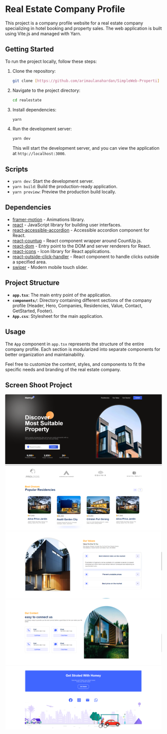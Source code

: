 # Real Estate Company Profile

This project is a company profile website for a real estate company specializing in hotel booking and property sales. The web application is built using Vite.js and managed with Yarn.

## Getting Started

To run the project locally, follow these steps:

1. Clone the repository:

   ```bash
   git clone [https://github.com/arimaulanahardan/SimpleWeb-Properti]
   ```

2. Navigate to the project directory:

   ```bash
   cd realestate
   ```

3. Install dependencies:

   ```bash
   yarn
   ```

4. Run the development server:

   ```bash
   yarn dev
   ```

   This will start the development server, and you can view the application at `http://localhost:3000`.

## Scripts

- `yarn dev`: Start the development server.
- `yarn build`: Build the production-ready application.
- `yarn preview`: Preview the production build locally.

## Dependencies

- [framer-motion](https://www.npmjs.com/package/framer-motion) - Animations library.
- [react](https://reactjs.org/) - JavaScript library for building user interfaces.
- [react-accessible-accordion](https://www.npmjs.com/package/react-accessible-accordion) - Accessible accordion component for React.
- [react-countup](https://www.npmjs.com/package/react-countup) - React component wrapper around CountUp.js.
- [react-dom](https://reactjs.org/docs/react-dom.html) - Entry point to the DOM and server renderers for React.
- [react-icons](https://react-icons.github.io/react-icons/) - Icon library for React applications.
- [react-outside-click-handler](https://www.npmjs.com/package/react-outside-click-handler) - React component to handle clicks outside a specified area.
- [swiper](https://swiperjs.com/) - Modern mobile touch slider.

## Project Structure

- **`app.tsx`**: The main entry point of the application.
- **`components/`**: Directory containing different sections of the company profile (Header, Hero, Companies, Residencies, Value, Contact, GetStarted, Footer).
- **`App.css`**: Stylesheet for the main application.

## Usage

The `App` component in `app.tsx` represents the structure of the entire company profile. Each section is modularized into separate components for better organization and maintainability.

Feel free to customize the content, styles, and components to fit the specific needs and branding of the real estate company.

## Screen Shoot Project
![Realestate Screenshot](public/1.png)
![Realestate Screenshot](public/2.png)
![Realestate Screenshot](public/3.png)
![Realestate Screenshot](public/4.png)
![Realestate Screenshot](public/5.png)
